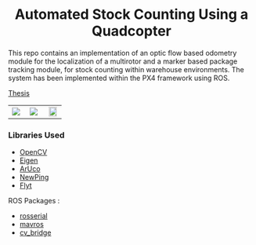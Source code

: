 <h1 align="center">Automated Stock Counting Using a Quadcopter</h1>
This repo contains an implementation of an optic flow based odometry module for the localization of a multirotor and a marker based package tracking module, for stock counting within warehouse environments. The system has been implemented within the PX4 framework using ROS.

[Thesis](http://karnikram.info/papers/thesis.pdf)

<table border="0" cellspacing="10">
  <tr>
    <td width="33%"><img src="https://github.com/karnikram/warehouse-quadcopter/blob/master/images/FrontView.jpg"/></td>
    <td width="33%"><img src="https://github.com/karnikram/warehouse-quadcopter/blob/master/images/MarkerDetSetup.jpg"</td>
    <td width="33%" align="center"><img src="https://github.com/karnikram/warehouse-quadcopter/blob/master/images/Traj.jpg" width="90%"/></td>
  </tr>
</table>

### Libraries Used
* [OpenCV](https://github.com/opencv/opencv)
* [Eigen](http://eigen.tuxfamily.org/)
* [ArUco](https://www.uco.es/investiga/grupos/ava/node/26)
* [NewPing](https://github.com/PaulStoffregen/NewPing)
* [Flyt](http://docs.flytbase.com/)


ROS Packages : 
* [rosserial](http://wiki.ros.org/rosserial)
* [mavros](http://wiki.ros.org/mavros)
* [cv_bridge](http://wiki.ros.org/cv_bridge)

